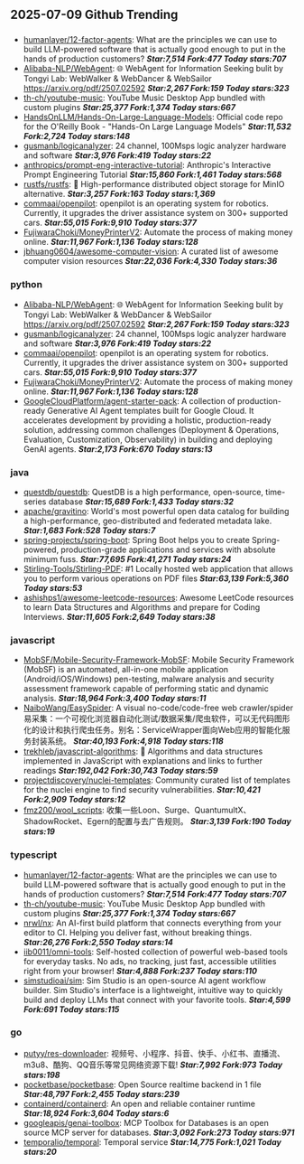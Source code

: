 ## 2025-07-09 Github Trending

### 
* [humanlayer/12-factor-agents](https://github.com/humanlayer/12-factor-agents): What are the principles we can use to build LLM-powered software that is actually good enough to put in the hands of production customers? ***Star:7,514 Fork:477 Today stars:707***
* [Alibaba-NLP/WebAgent](https://github.com/Alibaba-NLP/WebAgent): 🌐 WebAgent for Information Seeking bulit by Tongyi Lab: WebWalker & WebDancer & WebSailor https://arxiv.org/pdf/2507.02592 ***Star:2,267 Fork:159 Today stars:323***
* [th-ch/youtube-music](https://github.com/th-ch/youtube-music): YouTube Music Desktop App bundled with custom plugins ***Star:25,377 Fork:1,374 Today stars:667***
* [HandsOnLLM/Hands-On-Large-Language-Models](https://github.com/HandsOnLLM/Hands-On-Large-Language-Models): Official code repo for the O'Reilly Book - "Hands-On Large Language Models" ***Star:11,532 Fork:2,724 Today stars:148***
* [gusmanb/logicanalyzer](https://github.com/gusmanb/logicanalyzer): 24 channel, 100Msps logic analyzer hardware and software ***Star:3,976 Fork:419 Today stars:22***
* [anthropics/prompt-eng-interactive-tutorial](https://github.com/anthropics/prompt-eng-interactive-tutorial): Anthropic's Interactive Prompt Engineering Tutorial ***Star:15,860 Fork:1,461 Today stars:568***
* [rustfs/rustfs](https://github.com/rustfs/rustfs): 🚀 High-performance distributed object storage for MinIO alternative. ***Star:3,257 Fork:163 Today stars:1,369***
* [commaai/openpilot](https://github.com/commaai/openpilot): openpilot is an operating system for robotics. Currently, it upgrades the driver assistance system on 300+ supported cars. ***Star:55,015 Fork:9,910 Today stars:377***
* [FujiwaraChoki/MoneyPrinterV2](https://github.com/FujiwaraChoki/MoneyPrinterV2): Automate the process of making money online. ***Star:11,967 Fork:1,136 Today stars:128***
* [jbhuang0604/awesome-computer-vision](https://github.com/jbhuang0604/awesome-computer-vision): A curated list of awesome computer vision resources ***Star:22,036 Fork:4,330 Today stars:36***

### python
* [Alibaba-NLP/WebAgent](https://github.com/Alibaba-NLP/WebAgent): 🌐 WebAgent for Information Seeking bulit by Tongyi Lab: WebWalker & WebDancer & WebSailor https://arxiv.org/pdf/2507.02592 ***Star:2,267 Fork:159 Today stars:323***
* [gusmanb/logicanalyzer](https://github.com/gusmanb/logicanalyzer): 24 channel, 100Msps logic analyzer hardware and software ***Star:3,976 Fork:419 Today stars:22***
* [commaai/openpilot](https://github.com/commaai/openpilot): openpilot is an operating system for robotics. Currently, it upgrades the driver assistance system on 300+ supported cars. ***Star:55,015 Fork:9,910 Today stars:377***
* [FujiwaraChoki/MoneyPrinterV2](https://github.com/FujiwaraChoki/MoneyPrinterV2): Automate the process of making money online. ***Star:11,967 Fork:1,136 Today stars:128***
* [GoogleCloudPlatform/agent-starter-pack](https://github.com/GoogleCloudPlatform/agent-starter-pack): A collection of production-ready Generative AI Agent templates built for Google Cloud. It accelerates development by providing a holistic, production-ready solution, addressing common challenges (Deployment & Operations, Evaluation, Customization, Observability) in building and deploying GenAI agents. ***Star:2,173 Fork:670 Today stars:13***

### java
* [questdb/questdb](https://github.com/questdb/questdb): QuestDB is a high performance, open-source, time-series database ***Star:15,689 Fork:1,433 Today stars:32***
* [apache/gravitino](https://github.com/apache/gravitino): World's most powerful open data catalog for building a high-performance, geo-distributed and federated metadata lake. ***Star:1,683 Fork:528 Today stars:7***
* [spring-projects/spring-boot](https://github.com/spring-projects/spring-boot): Spring Boot helps you to create Spring-powered, production-grade applications and services with absolute minimum fuss. ***Star:77,695 Fork:41,271 Today stars:24***
* [Stirling-Tools/Stirling-PDF](https://github.com/Stirling-Tools/Stirling-PDF): #1 Locally hosted web application that allows you to perform various operations on PDF files ***Star:63,139 Fork:5,360 Today stars:53***
* [ashishps1/awesome-leetcode-resources](https://github.com/ashishps1/awesome-leetcode-resources): Awesome LeetCode resources to learn Data Structures and Algorithms and prepare for Coding Interviews. ***Star:11,605 Fork:2,649 Today stars:38***

### javascript
* [MobSF/Mobile-Security-Framework-MobSF](https://github.com/MobSF/Mobile-Security-Framework-MobSF): Mobile Security Framework (MobSF) is an automated, all-in-one mobile application (Android/iOS/Windows) pen-testing, malware analysis and security assessment framework capable of performing static and dynamic analysis. ***Star:18,964 Fork:3,400 Today stars:11***
* [NaiboWang/EasySpider](https://github.com/NaiboWang/EasySpider): A visual no-code/code-free web crawler/spider易采集：一个可视化浏览器自动化测试/数据采集/爬虫软件，可以无代码图形化的设计和执行爬虫任务。别名：ServiceWrapper面向Web应用的智能化服务封装系统。 ***Star:40,193 Fork:4,918 Today stars:118***
* [trekhleb/javascript-algorithms](https://github.com/trekhleb/javascript-algorithms): 📝 Algorithms and data structures implemented in JavaScript with explanations and links to further readings ***Star:192,042 Fork:30,743 Today stars:59***
* [projectdiscovery/nuclei-templates](https://github.com/projectdiscovery/nuclei-templates): Community curated list of templates for the nuclei engine to find security vulnerabilities. ***Star:10,421 Fork:2,909 Today stars:12***
* [fmz200/wool_scripts](https://github.com/fmz200/wool_scripts): 收集一些Loon、Surge、QuantumultX、ShadowRocket、Egern的配置与去广告规则。 ***Star:3,139 Fork:190 Today stars:19***

### typescript
* [humanlayer/12-factor-agents](https://github.com/humanlayer/12-factor-agents): What are the principles we can use to build LLM-powered software that is actually good enough to put in the hands of production customers? ***Star:7,514 Fork:477 Today stars:707***
* [th-ch/youtube-music](https://github.com/th-ch/youtube-music): YouTube Music Desktop App bundled with custom plugins ***Star:25,377 Fork:1,374 Today stars:667***
* [nrwl/nx](https://github.com/nrwl/nx): An AI-first build platform that connects everything from your editor to CI. Helping you deliver fast, without breaking things. ***Star:26,276 Fork:2,550 Today stars:14***
* [iib0011/omni-tools](https://github.com/iib0011/omni-tools): Self-hosted collection of powerful web-based tools for everyday tasks. No ads, no tracking, just fast, accessible utilities right from your browser! ***Star:4,888 Fork:237 Today stars:110***
* [simstudioai/sim](https://github.com/simstudioai/sim): Sim Studio is an open-source AI agent workflow builder. Sim Studio's interface is a lightweight, intuitive way to quickly build and deploy LLMs that connect with your favorite tools. ***Star:4,599 Fork:691 Today stars:115***

### go
* [putyy/res-downloader](https://github.com/putyy/res-downloader): 视频号、小程序、抖音、快手、小红书、直播流、m3u8、酷狗、QQ音乐等常见网络资源下载! ***Star:7,992 Fork:973 Today stars:198***
* [pocketbase/pocketbase](https://github.com/pocketbase/pocketbase): Open Source realtime backend in 1 file ***Star:48,797 Fork:2,455 Today stars:239***
* [containerd/containerd](https://github.com/containerd/containerd): An open and reliable container runtime ***Star:18,924 Fork:3,604 Today stars:6***
* [googleapis/genai-toolbox](https://github.com/googleapis/genai-toolbox): MCP Toolbox for Databases is an open source MCP server for databases. ***Star:3,092 Fork:273 Today stars:971***
* [temporalio/temporal](https://github.com/temporalio/temporal): Temporal service ***Star:14,775 Fork:1,021 Today stars:20***

